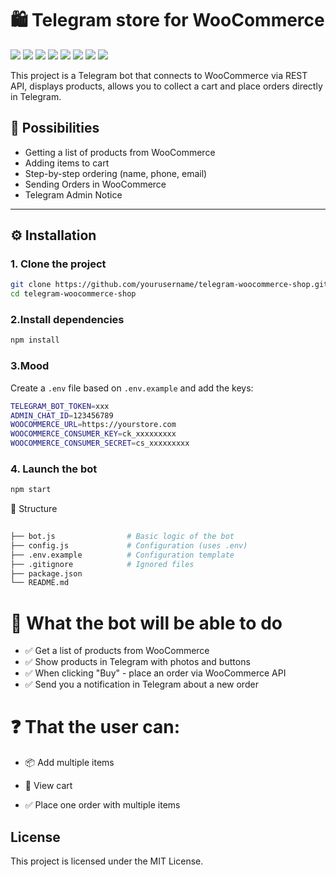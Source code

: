 # 🛍 Telegram store for WooCommerce
 ![](https://komarev.com/ghpvc/?username=mscbuild) 
 ![](https://img.shields.io/github/license/mscbuild/telegram-woocommerce-shop) 
 ![](https://img.shields.io/badge/PRs-Welcome-green)
 ![](https://img.shields.io/github/languages/code-size/mscbuild/telegram-woocommerce-shop)
![](https://img.shields.io/badge/code%20style-node.js-green)
![](https://img.shields.io/github/stars/mscbuild)
![](https://img.shields.io/badge/Topic-Github-lighred)
![](https://img.shields.io/website?url=https%3A%2F%2Fgithub.com%2Fmscbuild)


This project is a Telegram bot that connects to WooCommerce via REST API, displays products, allows you to collect a cart and place orders directly in Telegram.

## 🚀 Possibilities

- Getting a list of products from WooCommerce
- Adding items to cart
- Step-by-step ordering (name, phone, email)
- Sending Orders in WooCommerce
- Telegram Admin Notice

---

## ⚙️ Installation

### 1. Clone the project

~~~bash
git clone https://github.com/yourusername/telegram-woocommerce-shop.git
cd telegram-woocommerce-shop
~~~

### 2.Install dependencies

~~~bash
npm install
~~~
### 3.Mood

Create a `.env` file based on `.env.example` and add the keys:
~~~bash
TELEGRAM_BOT_TOKEN=xxx
ADMIN_CHAT_ID=123456789
WOOCOMMERCE_URL=https://yourstore.com
WOOCOMMERCE_CONSUMER_KEY=ck_xxxxxxxxx
WOOCOMMERCE_CONSUMER_SECRET=cs_xxxxxxxxx
~~~

### 4. Launch the bot
~~~bash
npm start
~~~

📁 Structure
~~~bash
 
├── bot.js                # Basic logic of the bot
├── config.js             # Configuration (uses .env)
├── .env.example          # Configuration template
├── .gitignore            # Ignored files
├── package.json
└── README.md
~~~

# 🧩 What the bot will be able to do

- ✅ Get a list of products from WooCommerce
- ✅ Show products in Telegram with photos and buttons
- ✅ When clicking "Buy" - place an order via WooCommerce API
- ✅ Send you a notification in Telegram about a new order

# ❓ That the user can:

- 📦 Add multiple items

- 🧺 View cart

- ✅ Place one order with multiple items

## License

This project is licensed under the MIT License.  
